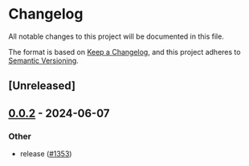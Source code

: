 # Changelog
All notable changes to this project will be documented in this file.

The format is based on [Keep a Changelog](https://keepachangelog.com/en/1.0.0/),
and this project adheres to [Semantic Versioning](https://semver.org/spec/v2.0.0.html).

## [Unreleased]

## [0.0.2](https://github.com/farm-fe/farm/compare/farmfe_testing-v0.0.1...farmfe_testing-v0.0.2) - 2024-06-07

### Other
- release ([#1353](https://github.com/farm-fe/farm/pull/1353))

